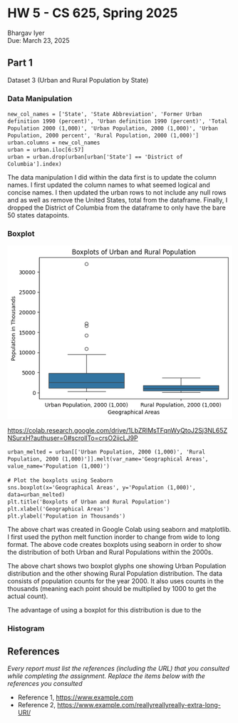 # HW 5 - CS 625, Spring 2025

Bhargav Iyer \
Due: March 23, 2025

## Part 1

Dataset 3 (Urban and Rural Population by State)

### Data Manipulation

```
new_col_names = ['State', 'State Abbreviation', 'Former Urban definition 1990 (percent)', 'Urban definition 1990 (percent)', 'Total Population 2000 (1,000)', 'Urban Population, 2000 (1,000)', 'Urban Population, 2000 percent', 'Rural Population, 2000 (1,000)']
urban.columns = new_col_names
urban = urban.iloc[6:57]
urban = urban.drop(urban[urban['State'] == 'District of Columbia'].index)
```

The data manipulation I did within the data first is to update the column names.  I first updated the column names to what seemed logical and concise names.  I then updated the urban rows to not include any null rows and as well as remove the United States, total from the dataframe.  Finally, I dropped the District of Columbia from the dataframe to only have the bare 50 states datapoints.

### Boxplot

![This is a visualization representing the counts of the hottest months for every city in the U.S.](Boxplot_Urban_Rural_2000.png)

https://colab.research.google.com/drive/1LbZRlMsTFqnWyQtoJ2Sj3NL65ZNSurxH?authuser=0#scrollTo=crsO2iicLJ9P

```
urban_melted = urban[['Urban Population, 2000 (1,000)', 'Rural Population, 2000 (1,000)']].melt(var_name='Geographical Areas', value_name='Population (1,000)')

# Plot the boxplots using Seaborn
sns.boxplot(x='Geographical Areas', y='Population (1,000)', data=urban_melted)
plt.title('Boxplots of Urban and Rural Population')
plt.xlabel('Geographical Areas')
plt.ylabel('Population in Thousands')
```

The above chart was created in Google Colab using seaborn and matplotlib.  I first used the python melt function inorder to change from wide to long format.  The above code creates boxplots using seaborn in order to show the distribution of both Urban and Rural Populations within the 2000s.

The above chart shows two boxplot glyphs one showing Urban Population distribution and the other showing Rural Population distribution.  The data consists of population counts for the year 2000.  It also uses counts in the thousands (meaning each point should be multiplied by 1000 to get the actual count).

The advantage of using a boxplot for this distribution is due to the

### Histogram



## References

*Every report must list the references (including the URL) that you consulted while completing the assignment. Replace the items below with the references you consulted*

* Reference 1, <https://www.example.com>
* Reference 2, <https://www.example.com/reallyreallyreally-extra-long-URI/>
